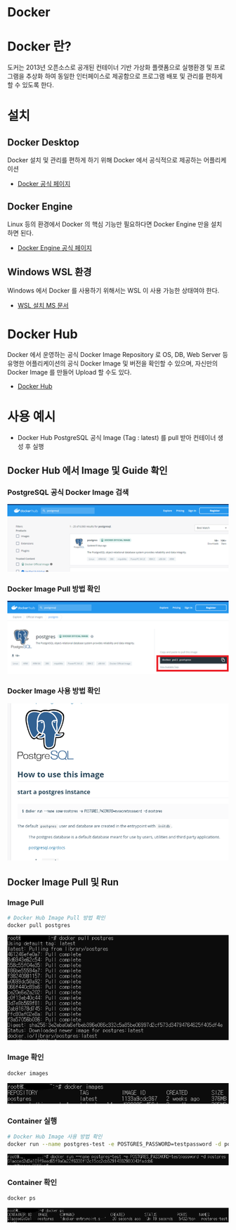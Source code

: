 # Docker

# Docker 란?

도커는 2013년 오픈소스로 공개된 컨테이너 기반 가상화 플랫폼으로 실행환경 및 프로그램을 추상화 하여 동일한 인터페이스로 제공함으로 프로그램 배포 및 관리를 편하게 할 수 있도록 한다.

# 설치

## Docker Desktop

Docker 설치 및 관리를 편하게 하기 위해 Docker 에서 공식적으로 제공하는 어플리케이션

- [Docker 공식 페이지](https://docs.docker.com/get-docker/)

## Docker Engine

Linux 등의 환경에서 Docker 의 핵심 기능만 필요하다면 Docker Engine 만을 설치 하면 된다.

- [Docker Engine 공식 페이지](https://docs.docker.com/engine/install/)

## Windows WSL 환경

Windows 에서 Docker 를 사용하기 위해서는 WSL 이 사용 가능한 상태여야 한다.

- [WSL 설치 MS 문서](https://docs.microsoft.com/en-us/windows/wsl/install)

# Docker Hub

Docker 에서 운영하는 공식 Docker Image Repository 로 OS, DB, Web Server 등 유명한 어플리케이션의 공식 Docker Image 및 버전을 확인할 수 있으며, 자신만의 Docker Image 를 만들어 Upload 할 수도 있다.

- [Docker Hub](https://hub.docker.com/)

# 사용 예시

- Docker Hub PostgreSQL 공식 Image (Tag : latest) 를 pull 받아 컨테이너 생성 후 실행

## Docker Hub 에서 Image 및 Guide 확인

### PostgreSQL 공식 Docker Image 검색

![docker_eg_1.PNG](docker-resource/docker_eg_1.png)

### Docker Image Pull 방법 확인

![docker_eg_2.PNG](docker-resource/docker_eg_2.png)

### Docker Image 사용 방법 확인

![docker_eg_3.PNG](docker-resource/docker_eg_3.png)

## Docker Image Pull 및 Run

### Image Pull

```bash
# Docker Hub Image Pull 방법 확인
docker pull postgres
```

![docker_eg_4.PNG](docker-resource/docker_eg_4.png)

### Image 확인

```bash
docker images
```

![docker_eg_5.PNG](docker-resource/docker_eg_5.png)

### Container 실행

```bash
# Docker Hub Image 사용 방법 확인
docker run --name postgres-test -e POSTGRES_PASSWORD=testpassword -d postgres
```

![docker_eg_6.PNG](docker-resource/docker_eg_6.png)

### Container 확인

```bash
docker ps
```

![docker_eg_7.PNG](docker-resource/docker_eg_7.png)